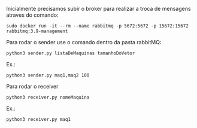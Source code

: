 Inicialmente precisamos subir o broker para realizar a troca de mensagens atraves do comando:
```
sudo docker run -it --rm --name rabbitmq -p 5672:5672 -p 15672:15672 rabbitmq:3.9-management
```
Para rodar o sender use o comando dentro da pasta rabbitMQ:
```
python3 sender.py listaDeMaquinas tamanhoDoVetor
```
Ex.:
```
python3 sender.py maq1,maq2 100
```

Para rodar o receiver
```
python3 receiver.py nomeMaquina
```
Ex.:
```
python3 receiver.py maq1
```

